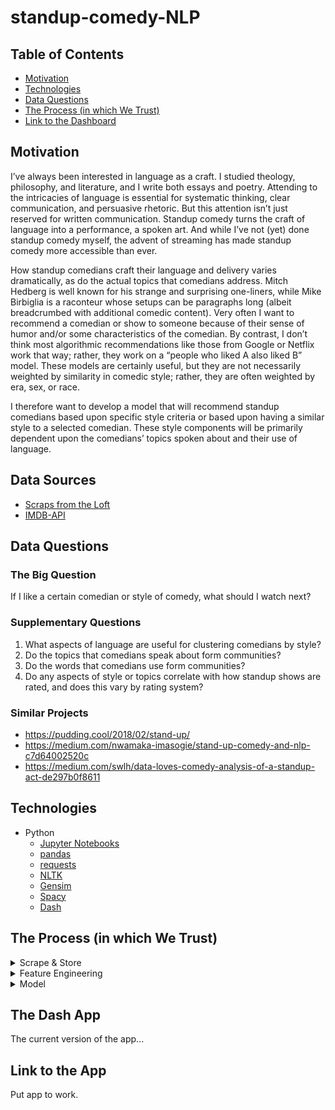 # standup-comedy-NLP

## Table of Contents

- [Motivation](#Motivation)
- [Technologies](#Technologies)
- [Data Questions](#Data-Questions)
- [The Process (in which We Trust)](#The-Process-in-which-We-Trust)
- [Link to the Dashboard](#Link-to-the-Dashboard)

## Motivation

   I’ve always been interested in language as a craft. I studied theology, philosophy, and literature, and I write both essays and poetry. Attending to the intricacies of language is essential for systematic thinking, clear communication, and persuasive rhetoric. But this attention isn’t just reserved for written communication. Standup comedy turns the craft of language into a performance, a spoken art. And while I’ve not (yet) done standup comedy myself, the advent of streaming has made standup comedy more accessible than ever.

   How standup comedians craft their language and delivery varies dramatically, as do the actual topics that comedians address. Mitch Hedberg is well known for his strange and surprising one-liners, while Mike Birbiglia is a raconteur whose setups can be paragraphs long (albeit breadcrumbed with additional comedic content). Very often I want to recommend a comedian or show to someone because of their sense of humor and/or some characteristics of the comedian. By contrast, I don’t think most algorithmic recommendations like those from Google or Netflix work that way; rather, they work on a “people who liked A also liked B” model. These models are certainly useful, but they are not necessarily weighted by similarity in comedic style; rather, they are often weighted by era, sex, or race.

   I therefore want to develop a model that will recommend standup comedians based upon specific style criteria or based upon having a similar style to a selected comedian. These style components will be primarily dependent upon the comedians’ topics spoken about and their use of language.

## Data Sources

  - [Scraps from the Loft](https://scrapsfromtheloft.com/stand-up-comedy-scripts/)
  - [IMDB-API](https://imdb-api.com)

## Data Questions

### The Big Question

If I like a certain comedian or style of comedy, what should I watch next?

### Supplementary Questions

  1.	What aspects of language are useful for clustering comedians by style?
  2.	Do the topics that comedians speak about form communities?
  3.	Do the words that comedians use form communities?
  4.	Do any aspects of style or topics correlate with how standup shows are rated, and does this vary by rating system?

### Similar Projects

  - https://pudding.cool/2018/02/stand-up/
  - https://medium.com/nwamaka-imasogie/stand-up-comedy-and-nlp-c7d64002520c
  - https://medium.com/swlh/data-loves-comedy-analysis-of-a-standup-act-de297b0f8611

## Technologies

  - Python
    * [Jupyter Notebooks](https://jupyter.org/)
    * [pandas](https://pandas.pydata.org/)
    * [requests](https://docs.python-requests.org/en/latest/)
    * [NLTK](https://www.nltk.org/)
    * [Gensim](https://radimrehurek.com/gensim/)
    * [Spacy](https://spacy.io/)
    * [Dash](https://dash.plotly.com/)

## The Process (in which We Trust)

  <details>
    <summary>Scrape & Store</summary>

  I used Python's BeautifulSoup and Request packages to scrape [Scraps from the Loft](https://scrapsfromtheloft.com/stand-up-comedy-scripts/)'s archive of standup comedy scripts. This archive includes standup performances from the 1960s through 2022.

  </details>

  <details>
    <summary>Feature Engineering</summary>

  Measures:

      - Laughs per show
      - Words between jokes/laughs
      - Time between jokes/laughs
      - Words per show
      - Words per minute
      - Average word length/syllables
      - Average words/syllables per sentence
      - Number of distinct words
      - Number of repeated words
      - Parts-of-speech frequency
      - Similarity of sentence structure?
      - Try to investigate phrases (n-grams) and not just words. e.g. "You know" or "or whatever" or "I guess"
      - Typical amount of repetition
      - Frequency of 1st, 2nd, 3rd person language
      - Topics
      - Sentiment (maybe by topic)
      - Diction (including cussing)

  </details>

  <details>
    <summary>Model</summary>

  Use unsupervised learning...

  </details>

## The Dash App

The current version of the app...



## Link to the App
Put app to work.
